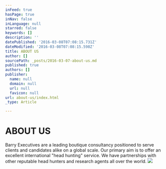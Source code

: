 ```yaml
---
inFeed: true
hasPage: true
inNav: false
inLanguage: null
starred: false
keywords: []
description: ''
datePublished: '2016-03-08T07:08:15.731Z'
dateModified: '2016-03-08T07:08:15.598Z'
title: ABOUT US
author: []
sourcePath: _posts/2016-03-07-about-us.md
published: true
authors: []
publisher:
  name: null
  domain: null
  url: null
  favicon: null
url: about-us/index.html
_type: Article

---
```

# ABOUT US

Barry Executives are a leading boutique consultancy positioned to serve clients and candidates alike on a global scale. Our primary aim is to offer an excellent international "head hunting"​ service. We have partnerships with other reputable head hunters and research agents all over the world. ![](https://the-grid-user-content.s3-us-west-2.amazonaws.com/47cd43f0-9bb7-4cd0-bc10-43d668867490.jpg)